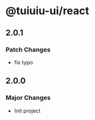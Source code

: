 # @tuiuiu-ui/react

## 2.0.1

### Patch Changes

- fix typo

## 2.0.0

### Major Changes

- Init project
